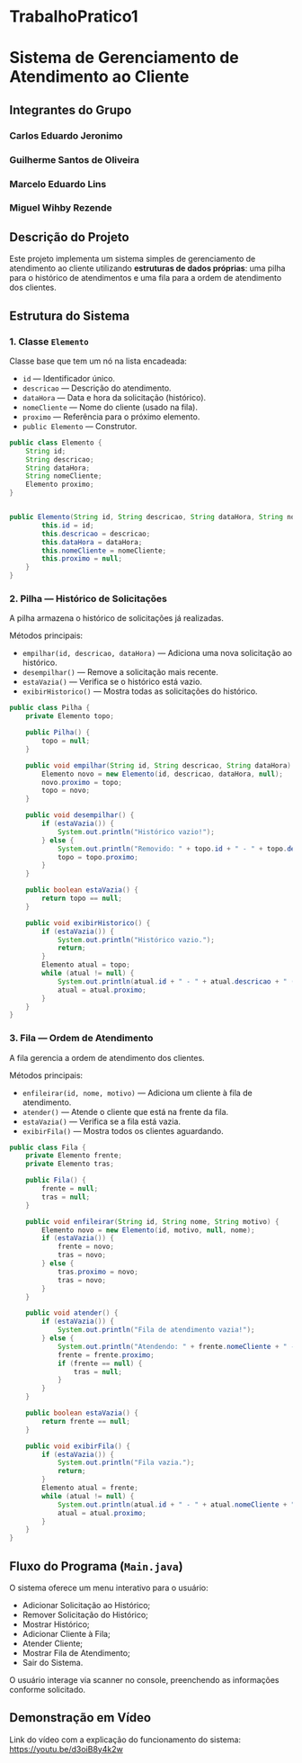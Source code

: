 # TrabalhoPratico1
# Sistema de Gerenciamento de Atendimento ao Cliente

## Integrantes do Grupo
### Carlos Eduardo Jeronimo
### Guilherme Santos de Oliveira
### Marcelo Eduardo Lins
### Miguel Wihby Rezende

## Descrição do Projeto

Este projeto implementa um sistema simples de gerenciamento de atendimento ao cliente utilizando **estruturas de dados próprias**: uma pilha para o histórico de atendimentos e uma fila para a ordem de atendimento dos clientes.

## Estrutura do Sistema

### 1. Classe `Elemento`
Classe base que tem um nó na lista encadeada:
- `id` — Identificador único.
- `descricao` — Descrição do atendimento.
- `dataHora` — Data e hora da solicitação (histórico).
- `nomeCliente` — Nome do cliente (usado na fila).
- `proximo` — Referência para o próximo elemento.
- `public Elemento` — Construtor.

```java
public class Elemento {
    String id;
    String descricao;
    String dataHora;
    String nomeCliente;
    Elemento proximo;
}


public Elemento(String id, String descricao, String dataHora, String nomeCliente) {
        this.id = id;
        this.descricao = descricao;
        this.dataHora = dataHora;
        this.nomeCliente = nomeCliente;
        this.proximo = null;
    }
}
```


### 2. Pilha — Histórico de Solicitações

A pilha armazena o histórico de solicitações já realizadas.  

Métodos principais:
- `empilhar(id, descricao, dataHora)` — Adiciona uma nova solicitação ao histórico.
- `desempilhar()` — Remove a solicitação mais recente.
- `estaVazia()` — Verifica se o histórico está vazio.
- `exibirHistorico()` — Mostra todas as solicitações do histórico.


```java
public class Pilha {
    private Elemento topo;

    public Pilha() {
        topo = null;
    }

    public void empilhar(String id, String descricao, String dataHora) {
        Elemento novo = new Elemento(id, descricao, dataHora, null);
        novo.proximo = topo;
        topo = novo;
    }

    public void desempilhar() {
        if (estaVazia()) {
            System.out.println("Histórico vazio!");
        } else {
            System.out.println("Removido: " + topo.id + " - " + topo.descricao);
            topo = topo.proximo;
        }
    }

    public boolean estaVazia() {
        return topo == null;
    }

    public void exibirHistorico() {
        if (estaVazia()) {
            System.out.println("Histórico vazio.");
            return;
        }
        Elemento atual = topo;
        while (atual != null) {
            System.out.println(atual.id + " - " + atual.descricao + " (" + atual.dataHora + ")");
            atual = atual.proximo;
        }
    }
}
```


### 3. Fila — Ordem de Atendimento

A fila gerencia a ordem de atendimento dos clientes.

Métodos principais:
- `enfileirar(id, nome, motivo)` — Adiciona um cliente à fila de atendimento.
- `atender()` — Atende o cliente que está na frente da fila.
- `estaVazia()` — Verifica se a fila está vazia.
- `exibirFila()` — Mostra todos os clientes aguardando.


```java
public class Fila {
    private Elemento frente;
    private Elemento tras;

    public Fila() {
        frente = null;
        tras = null;
    }

    public void enfileirar(String id, String nome, String motivo) {
        Elemento novo = new Elemento(id, motivo, null, nome);
        if (estaVazia()) {
            frente = novo;
            tras = novo;
        } else {
            tras.proximo = novo;
            tras = novo;
        }
    }

    public void atender() {
        if (estaVazia()) {
            System.out.println("Fila de atendimento vazia!");
        } else {
            System.out.println("Atendendo: " + frente.nomeCliente + " - " + frente.descricao);
            frente = frente.proximo;
            if (frente == null) {
                tras = null;
            }
        }
    }

    public boolean estaVazia() {
        return frente == null;
    }

    public void exibirFila() {
        if (estaVazia()) {
            System.out.println("Fila vazia.");
            return;
        }
        Elemento atual = frente;
        while (atual != null) {
            System.out.println(atual.id + " - " + atual.nomeCliente + ": " + atual.descricao);
            atual = atual.proximo;
        }
    }
}

```


## Fluxo do Programa (`Main.java`)

O sistema oferece um menu interativo para o usuário:

- Adicionar Solicitação ao Histórico;
- Remover Solicitação do Histórico;
- Mostrar Histórico;
- Adicionar Cliente à Fila;
- Atender Cliente;
- Mostrar Fila de Atendimento;
- Sair do Sistema.

O usuário interage via scanner no console, preenchendo as informações conforme solicitado.

## Demonstração em Vídeo

Link do vídeo com a explicação do funcionamento do sistema:
https://youtu.be/d3oiB8y4k2w
